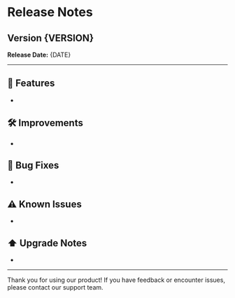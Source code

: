 # Release Notes

## Version {VERSION}

**Release Date:** {DATE}

---

## 🚀 Features
- 

## 🛠 Improvements
- 

## 🐞 Bug Fixes
- 

## ⚠️ Known Issues
- 

## ⬆️ Upgrade Notes
- 

---

Thank you for using our product! If you have feedback or encounter issues, please contact our support team. 